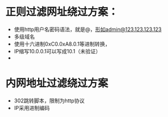 # 正则过滤网址绕过方案：
- 使用http用户名密码语法，就是@，形如admin@123.123.123.123
- 多级域名
- 使用十六进制0xC0.0xA8.0.1等进制转换，
- IP缩写10.0.0.1可以写成10.1（未验证）
- 
# 内网地址过滤绕过方案
- 302跳转脚本，限制为http协议
- IP采用进制编码
